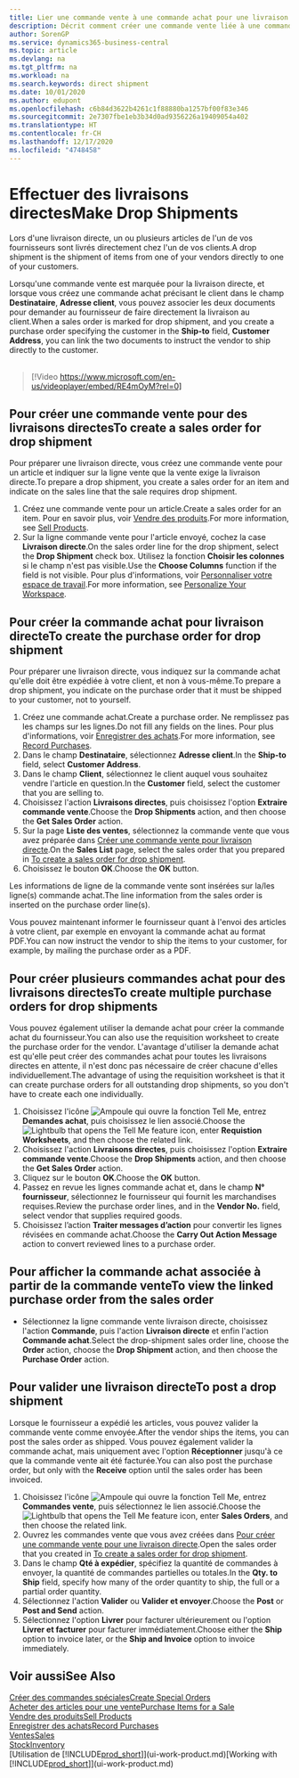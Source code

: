 ```yaml
---
title: Lier une commande vente à une commande achat pour une livraison directe | Microsoft Docs
description: Décrit comment créer une commande vente liée à une commande achat pour permettre la livraison directe du fournisseur au client.
author: SorenGP
ms.service: dynamics365-business-central
ms.topic: article
ms.devlang: na
ms.tgt_pltfrm: na
ms.workload: na
ms.search.keywords: direct shipment
ms.date: 10/01/2020
ms.author: edupont
ms.openlocfilehash: c6b84d3622b4261c1f88880ba1257bf00f83e346
ms.sourcegitcommit: 2e7307fbe1eb3b34d0ad9356226a19409054a402
ms.translationtype: HT
ms.contentlocale: fr-CH
ms.lasthandoff: 12/17/2020
ms.locfileid: "4748458"
---
```

# <a name="make-drop-shipments"></a><span data-ttu-id="57b1a-103">Effectuer des livraisons directes</span><span class="sxs-lookup"><span data-stu-id="57b1a-103">Make Drop Shipments</span></span>

<span data-ttu-id="57b1a-104">Lors d'une livraison directe, un ou plusieurs articles de l'un de vos fournisseurs sont livrés directement chez l'un de vos clients.</span><span class="sxs-lookup"><span data-stu-id="57b1a-104">A drop shipment is the shipment of items from one of your vendors directly to one of your customers.</span></span>

<span data-ttu-id="57b1a-105">Lorsqu'une commande vente est marquée pour la livraison directe, et lorsque vous créez une commande achat précisant le client dans le champ **Destinataire**, **Adresse client**, vous pouvez associer les deux documents pour demander au fournisseur de faire directement la livraison au client.</span><span class="sxs-lookup"><span data-stu-id="57b1a-105">When a sales order is marked for drop shipment, and you create a purchase order specifying the customer in the **Ship-to** field, **Customer Address**, you can link the two documents to instruct the vendor to ship directly to the customer.</span></span>
<br><br>  
  
> [!Video https://www.microsoft.com/en-us/videoplayer/embed/RE4mOyM?rel=0]

## <a name="to-create-a-sales-order-for-drop-shipment"></a><span data-ttu-id="57b1a-106">Pour créer une commande vente pour des livraisons directes</span><span class="sxs-lookup"><span data-stu-id="57b1a-106">To create a sales order for drop shipment</span></span>

<span data-ttu-id="57b1a-107">Pour préparer une livraison directe, vous créez une commande vente pour un article et indiquer sur la ligne vente que la vente exige la livraison directe.</span><span class="sxs-lookup"><span data-stu-id="57b1a-107">To prepare a drop shipment, you create a sales order for an item and indicate on the sales line that the sale requires drop shipment.</span></span>

1. <span data-ttu-id="57b1a-108">Créez une commande vente pour un article.</span><span class="sxs-lookup"><span data-stu-id="57b1a-108">Create a sales order for an item.</span></span> <span data-ttu-id="57b1a-109">Pour en savoir plus, voir [Vendre des produits](sales-how-sell-products.md).</span><span class="sxs-lookup"><span data-stu-id="57b1a-109">For more information, see [Sell Products](sales-how-sell-products.md).</span></span>
2. <span data-ttu-id="57b1a-110">Sur la ligne commande vente pour l'article envoyé, cochez la case **Livraison directe**.</span><span class="sxs-lookup"><span data-stu-id="57b1a-110">On the sales order line for the drop shipment, select the **Drop Shipment** check box.</span></span> <span data-ttu-id="57b1a-111">Utilisez la fonction **Choisir les colonnes** si le champ n'est pas visible.</span><span class="sxs-lookup"><span data-stu-id="57b1a-111">Use the **Choose Columns** function if the field is not visible.</span></span> <span data-ttu-id="57b1a-112">Pour plus d'informations, voir [Personnaliser votre espace de travail](ui-personalization-user.md).</span><span class="sxs-lookup"><span data-stu-id="57b1a-112">For more information, see [Personalize Your Workspace](ui-personalization-user.md).</span></span>

## <a name="to-create-the-purchase-order-for-drop-shipment"></a><span data-ttu-id="57b1a-113">Pour créer la commande achat pour livraison directe</span><span class="sxs-lookup"><span data-stu-id="57b1a-113">To create the purchase order for drop shipment</span></span>

<span data-ttu-id="57b1a-114">Pour préparer une livraison directe, vous indiquez sur la commande achat qu'elle doit être expédiée à votre client, et non à vous-même.</span><span class="sxs-lookup"><span data-stu-id="57b1a-114">To prepare a drop shipment, you indicate on the purchase order that it must be shipped to your customer, not to yourself.</span></span>

1. <span data-ttu-id="57b1a-115">Créez une commande achat.</span><span class="sxs-lookup"><span data-stu-id="57b1a-115">Create a purchase order.</span></span> <span data-ttu-id="57b1a-116">Ne remplissez pas les champs sur les lignes.</span><span class="sxs-lookup"><span data-stu-id="57b1a-116">Do not fill any fields on the lines.</span></span> <span data-ttu-id="57b1a-117">Pour plus d'informations, voir [Enregistrer des achats](purchasing-how-record-purchases.md).</span><span class="sxs-lookup"><span data-stu-id="57b1a-117">For more information, see [Record Purchases](purchasing-how-record-purchases.md).</span></span>
2. <span data-ttu-id="57b1a-118">Dans le champ **Destinataire**, sélectionnez **Adresse client**.</span><span class="sxs-lookup"><span data-stu-id="57b1a-118">In the **Ship-to** field, select **Customer Address**.</span></span>
3. <span data-ttu-id="57b1a-119">Dans le champ **Client**, sélectionnez le client auquel vous souhaitez vendre l'article en question.</span><span class="sxs-lookup"><span data-stu-id="57b1a-119">In the **Customer** field, select the customer that you are selling to.</span></span>
4. <span data-ttu-id="57b1a-120">Choisissez l'action **Livraisons directes**, puis choisissez l'option **Extraire commande vente**.</span><span class="sxs-lookup"><span data-stu-id="57b1a-120">Choose the **Drop Shipments** action, and then choose the **Get Sales Order** action.</span></span>
5. <span data-ttu-id="57b1a-121">Sur la page **Liste des ventes**, sélectionnez la commande vente que vous avez préparée dans [Créer une commande vente pour livraison directe](sales-how-drop-shipment.md#to-create-a-sales-order-for-drop-shipment).</span><span class="sxs-lookup"><span data-stu-id="57b1a-121">On the **Sales List** page, select the sales order that you prepared in [To create a sales order for drop shipment](sales-how-drop-shipment.md#to-create-a-sales-order-for-drop-shipment).</span></span>
6. <span data-ttu-id="57b1a-122">Choisissez le bouton **OK**.</span><span class="sxs-lookup"><span data-stu-id="57b1a-122">Choose the **OK** button.</span></span>

<span data-ttu-id="57b1a-123">Les informations de ligne de la commande vente sont insérées sur la/les ligne(s) commande achat.</span><span class="sxs-lookup"><span data-stu-id="57b1a-123">The line information from the sales order is inserted on the purchase order line(s).</span></span>

<span data-ttu-id="57b1a-124">Vous pouvez maintenant informer le fournisseur quant à l'envoi des articles à votre client, par exemple en envoyant la commande achat au format PDF.</span><span class="sxs-lookup"><span data-stu-id="57b1a-124">You can now instruct the vendor to ship the items to your customer, for example, by mailing the purchase order as a PDF.</span></span>     

## <a name="to-create-multiple-purchase-orders-for-drop-shipments"></a><span data-ttu-id="57b1a-125">Pour créer plusieurs commandes achat pour des livraisons directes</span><span class="sxs-lookup"><span data-stu-id="57b1a-125">To create multiple purchase orders for drop shipments</span></span>

<span data-ttu-id="57b1a-126">Vous pouvez également utiliser la demande achat pour créer la commande achat du fournisseur.</span><span class="sxs-lookup"><span data-stu-id="57b1a-126">You can also use the requisition worksheet to create the purchase order for the vendor.</span></span> <span data-ttu-id="57b1a-127">L'avantage d'utiliser la demande achat est qu'elle peut créer des commandes achat pour toutes les livraisons directes en attente, il n'est donc pas nécessaire de créer chacune d'elles individuellement.</span><span class="sxs-lookup"><span data-stu-id="57b1a-127">The advantage of using the requisition worksheet is that it can create purchase orders for all outstanding drop shipments, so you don't have to create each one individually.</span></span>

1. <span data-ttu-id="57b1a-128">Choisissez l'icône ![Ampoule qui ouvre la fonction Tell Me](media/ui-search/search_small.png "Dites-moi ce que vous voulez faire"), entrez **Demandes achat**, puis choisissez le lien associé.</span><span class="sxs-lookup"><span data-stu-id="57b1a-128">Choose the ![Lightbulb that opens the Tell Me feature](media/ui-search/search_small.png "Tell me what you want to do") icon, enter **Requistion Worksheets**, and then choose the related link.</span></span>
2. <span data-ttu-id="57b1a-129">Choisissez l'action **Livraisons directes**, puis choisissez l'option **Extraire commande vente**.</span><span class="sxs-lookup"><span data-stu-id="57b1a-129">Choose the **Drop Shipments** action, and then choose the **Get Sales Order** action.</span></span>
3. <span data-ttu-id="57b1a-130">Cliquez sur le bouton **OK**.</span><span class="sxs-lookup"><span data-stu-id="57b1a-130">Choose the **OK** button.</span></span>
4. <span data-ttu-id="57b1a-131">Passez en revue les lignes commande achat et, dans le champ **N° fournisseur**, sélectionnez le fournisseur qui fournit les marchandises requises.</span><span class="sxs-lookup"><span data-stu-id="57b1a-131">Review the purchase order lines, and in the **Vendor No.** field, select vendor that supplies required goods.</span></span> 
5. <span data-ttu-id="57b1a-132">Choisissez l’action **Traiter messages d’action** pour convertir les lignes révisées en commande achat.</span><span class="sxs-lookup"><span data-stu-id="57b1a-132">Choose the **Carry Out Action Message** action to convert reviewed lines to a purchase order.</span></span>

## <a name="to-view-the-linked-purchase-order-from-the-sales-order"></a><span data-ttu-id="57b1a-133">Pour afficher la commande achat associée à partir de la commande vente</span><span class="sxs-lookup"><span data-stu-id="57b1a-133">To view the linked purchase order from the sales order</span></span>

* <span data-ttu-id="57b1a-134">Sélectionnez la ligne commande vente livraison directe, choisissez l'action **Commande**, puis l'action **Livraison directe** et enfin l'action **Commande achat**.</span><span class="sxs-lookup"><span data-stu-id="57b1a-134">Select the drop-shipment sales order line, choose the **Order** action, choose the **Drop Shipment** action, and then choose the **Purchase Order** action.</span></span>

## <a name="to-post-a-drop-shipment"></a><span data-ttu-id="57b1a-135">Pour valider une livraison directe</span><span class="sxs-lookup"><span data-stu-id="57b1a-135">To post a drop shipment</span></span>

<span data-ttu-id="57b1a-136">Lorsque le fournisseur a expédié les articles, vous pouvez valider la commande vente comme envoyée.</span><span class="sxs-lookup"><span data-stu-id="57b1a-136">After the vendor ships the items, you can post the sales order as shipped.</span></span> <span data-ttu-id="57b1a-137">Vous pouvez également valider la commande achat, mais uniquement avec l'option **Réceptionner** jusqu'à ce que la commande vente ait été facturée.</span><span class="sxs-lookup"><span data-stu-id="57b1a-137">You can also post the purchase order, but only with the **Receive** option until the sales order has been invoiced.</span></span>

1. <span data-ttu-id="57b1a-138">Choisissez l'icône ![Ampoule qui ouvre la fonction Tell Me](media/ui-search/search_small.png "Dites-moi ce que vous voulez faire"), entrez **Commandes vente**, puis sélectionnez le lien associé.</span><span class="sxs-lookup"><span data-stu-id="57b1a-138">Choose the ![Lightbulb that opens the Tell Me feature](media/ui-search/search_small.png "Tell me what you want to do") icon, enter **Sales Orders**, and then choose the related link.</span></span>
2. <span data-ttu-id="57b1a-139">Ouvrez les commandes vente que vous avez créées dans [Pour créer une commande vente pour une livraison directe](#to-create-a-sales-order-for-drop-shipment).</span><span class="sxs-lookup"><span data-stu-id="57b1a-139">Open the sales order that you created in [To create a sales order for drop shipment](#to-create-a-sales-order-for-drop-shipment).</span></span>
3. <span data-ttu-id="57b1a-140">Dans le champ **Qté à expédier**, spécifiez la quantité de commandes à envoyer, la quantité de commandes partielles ou totales.</span><span class="sxs-lookup"><span data-stu-id="57b1a-140">In the **Qty. to Ship** field, specify how many of the order quantity to ship, the full or a partial order quantity.</span></span>
4. <span data-ttu-id="57b1a-141">Sélectionnez l'action **Valider** ou **Valider et envoyer**.</span><span class="sxs-lookup"><span data-stu-id="57b1a-141">Choose the **Post** or **Post and Send** action.</span></span>
5. <span data-ttu-id="57b1a-142">Sélectionnez l'option **Livrer** pour facturer ultérieurement ou l'option **Livrer et facturer** pour facturer immédiatement.</span><span class="sxs-lookup"><span data-stu-id="57b1a-142">Choose either the **Ship** option to invoice later, or the **Ship and Invoice** option to invoice immediately.</span></span>

## <a name="see-also"></a><span data-ttu-id="57b1a-143">Voir aussi</span><span class="sxs-lookup"><span data-stu-id="57b1a-143">See Also</span></span>

[<span data-ttu-id="57b1a-144">Créer des commandes spéciales</span><span class="sxs-lookup"><span data-stu-id="57b1a-144">Create Special Orders</span></span>](sales-how-to-create-special-orders.md)  
[<span data-ttu-id="57b1a-145">Acheter des articles pour une vente</span><span class="sxs-lookup"><span data-stu-id="57b1a-145">Purchase Items for a Sale</span></span>](purchasing-how-purchase-products-sale.md)  
[<span data-ttu-id="57b1a-146">Vendre des produits</span><span class="sxs-lookup"><span data-stu-id="57b1a-146">Sell Products</span></span>](sales-how-sell-products.md)  
[<span data-ttu-id="57b1a-147">Enregistrer des achats</span><span class="sxs-lookup"><span data-stu-id="57b1a-147">Record Purchases</span></span>](purchasing-how-record-purchases.md)  
[<span data-ttu-id="57b1a-148">Ventes</span><span class="sxs-lookup"><span data-stu-id="57b1a-148">Sales</span></span>](sales-manage-sales.md)  
[<span data-ttu-id="57b1a-149">Stock</span><span class="sxs-lookup"><span data-stu-id="57b1a-149">Inventory</span></span>](inventory-manage-inventory.md)  
<span data-ttu-id="57b1a-150">[Utilisation de [!INCLUDE[prod_short](includes/prod_short.md)]](ui-work-product.md)</span><span class="sxs-lookup"><span data-stu-id="57b1a-150">[Working with [!INCLUDE[prod_short](includes/prod_short.md)]](ui-work-product.md)</span></span>
